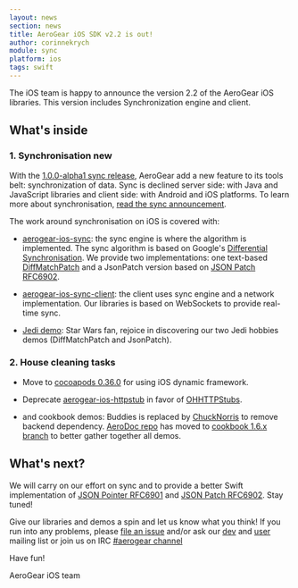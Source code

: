 ```yaml
---
layout: news
section: news
title: AeroGear iOS SDK v2.2 is out!
author: corinnekrych
module: sync
platform: ios
tags: swift
---
```


The iOS team is happy to announce the version 2.2 of the AeroGear iOS libraries. This version includes Synchronization engine and client.

## What's inside

### 1. Synchronisation <span class="label label-success">new</span>

With the [1.0.0-alpha1 sync release](/sync), AeroGear add a new feature to its tools belt: synchronization of data. Sync is declined server side: with Java and JavaScript libraries and client side: with Android and iOS platforms. To learn more about synchronisation, [read the sync announcement](/news/2015/02/17/aerogear-sync/index.html).

The work around synchronisation on iOS is covered with:

- [aerogear-ios-sync](https://github.com/aerogear/aerogear-ios-sync): the sync engine is where the algorithm is implemented. The sync algorithm is based on Google's [Differential Synchronisation](http://research.google.com/pubs/pub35605.html). We provide two implementations: one text-based [DiffMatchPatch](https://github.com/aerogear/aerogear-diffmatchpatch-ios) and a JsonPatch version based on [JSON Patch RFC6902](https://tools.ietf.org/html/rfc6902). 

- [aerogear-ios-sync-client](https://github.com/aerogear/aerogear-ios-sync-client): the client uses sync engine and a network implementation. Our libraries is based on WebSockets to provide real-time sync.

- [Jedi demo](https://github.com/aerogear/aerogear-ios-cookbook/tree/master/Jedi): Star Wars fan, rejoice in discovering our two Jedi hobbies demos (DiffMatchPatch and JsonPatch).
      
### 2. House cleaning tasks

- Move to [cocoapods 0.36.0](http://blog.cocoapods.org/CocoaPods-0.36/) for using iOS dynamic framework.

- Deprecate [aerogear-ios-httpstub](https://github.com/aerogear/aerogear-ios-httpstub) in favor of [OHHTTPStubs](https://github.com/AliSoftware/OHHTTPStubs).

- and cookbook demos: Buddies is replaced by [ChuckNorris](https://github.com/aerogear/aerogear-ios-cookbook/tree/master/ChuckNorrisJokes) to remove backend dependency. [AeroDoc repo](https://github.com/aerogear/aerogear-aerodoc-ios) has moved to [cookbook 1.6.x branch](https://github.com/aerogear/aerogear-ios-cookbook/tree/1.6.x) to better gather together all demos.

## What's next?

We will carry on our effort on sync and to provide a better Swift implementation of [JSON Pointer RFC6901](https://tools.ietf.org/html/rfc6901) and [JSON Patch RFC6902](https://tools.ietf.org/html/rfc6902). Stay tuned!

Give our libraries and demos a spin and let us know what you think!  If you run into any problems, please [file an issue](http://issues.jboss.org/browse/AGIOS)  and/or ask our [dev](https://lists.jboss.org/mailman/listinfo/aerogear-dev) and [user](https://lists.jboss.org/mailman/listinfo/aerogear-users) mailing list or join us on IRC  [#aerogear channel](irc://irc.freenode.net/aerogear)

Have fun!

AeroGear iOS team